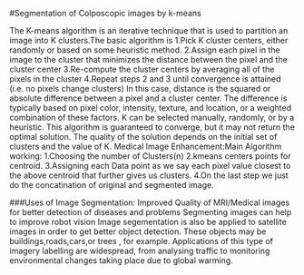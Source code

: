 #Segmentation of Colposcopic images by k-means



The K-means algorithm is an iterative technique that is used to partition an image into K clusters.The basic algorithm is
1.Pick K cluster centers, either randomly or based on some heuristic method.
2.Assign each pixel in the image to the cluster that minimizes the distance between the pixel and the cluster center
3.Re-compute the cluster centers by averaging all of the pixels in the cluster
4.Repeat steps 2 and 3 until convergence is attained (i.e. no pixels change clusters)
In this case, distance is the squared or absolute difference between a pixel and a cluster center. The difference is typically based on pixel color, intensity, texture, and location, or a weighted combination of these factors. K can be selected manually, randomly, or by a heuristic. This algorithm is guaranteed to converge, but it may not return the optimal solution. The quality of the solution depends on the initial set of clusters and the value of K.
Medical Image Enhancement:Main Algorithm working:
1.Choosing the number of Clusters(n)
2.kmeans centers points for centroid.
3.Assigning each Data point as we say each pixel value closest to the above centroid that further gives us clusters.
4.On the last step we just do the concatination of original and segmented image.


###Uses of Image Segmentation:
Improved Quality of MRI/Medical images for better detection of diseases and problems
Segmenting images can help to improve robot vision
Image segementation is also be applied to satellite images in order to get better object detection. These objects may be buildings,roads,cars,or trees , for example. Applications of this type of imagery labelling are widespread, from analysing traffic to monitoring environmental changes taking place due to global warming.
